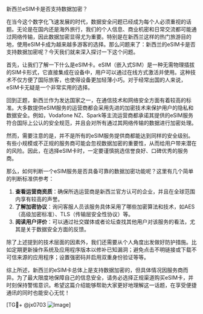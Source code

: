 新西兰eSIM卡是否支持数据加密？

在当今这个数字化飞速发展的时代，数据安全问题已经成为每个人必须重视的话题。无论是在国内还是海外旅行，我们的个人信息、商业机密和日常交流都可能通过网络传输，因此数据加密显得尤为重要。特别是在新西兰这样的热门旅游目的地，使用eSIM卡成为越来越多游客的选择。那么问题来了：新西兰的eSIM卡是否支持数据加密呢？今天我们就来深入探讨一下这个问题。

首先，让我们了解一下什么是eSIM卡。eSIM（嵌入式SIM）是一种无需物理插拔的SIM卡形式，它直接集成在设备中，用户可以通过在线方式激活并使用。这种技术不仅方便了国际旅客，也使得设备更加轻薄小巧。对于经常出国的人来说，eSIM卡无疑是一个非常实用的选择。

回到正题，新西兰作为发达国家之一，在通信技术和网络安全方面有着较高的标准。大多数提供eSIM服务的运营商都会采用先进的加密技术来保护用户的隐私和数据安全。例如，Vodafone NZ、Spark等主流运营商都承诺其提供的eSIM服务符合国际上公认的安全规范，并且会对所有通过其网络传输的数据进行加密处理。

然而，需要注意的是，并不是所有的eSIM服务提供商都能达到同样的安全级别。有些小规模或不正规的服务商可能会忽视数据加密的重要性，从而给用户带来潜在的风险。因此，在选择eSIM卡时，一定要谨慎挑选信誉良好、口碑优秀的服务商。

那么，如何判断一个eSIM服务是否具备可靠的数据加密功能呢？这里有几个简单的判断标准供参考：

1. **查看运营商资质**：确保所选运营商是新西兰官方认可的企业，并且在全球范围内享有较高的声誉。
2. **了解加密协议**：询问客服人员该服务具体采用了哪些加密算法和技术，如AES（高级加密标准）、TLS（传输层安全性协议）等。
3. **阅读用户评价**：可以通过社交媒体或者论坛查找其他用户对该服务的看法，尤其是关于数据安全方面的反馈。

除了上述提到的技术层面的因素外，我们还需要从个人角度出发做好防护措施。比如定期更新操作系统及应用程序版本以修补已知漏洞；避免点击不明链接或下载不可信来源的应用程序；设置强密码并启用双重身份验证等等。

综上所述，新西兰的eSIM卡总体上是支持数据加密的，但具体情况因服务商而异。为了最大限度地保障自己的信息安全，请务必选择正规渠道购买eSIM卡，并时刻保持警惕意识。希望这篇介绍能够帮助大家更好地理解这一话题，在享受便捷通讯的同时也能安心无忧！

[TG💪+ @jx0703 ![Image](https://github.com/user-attachments/assets/dbca1d08-cadb-493c-b0ec-ad6f7a83f270)]